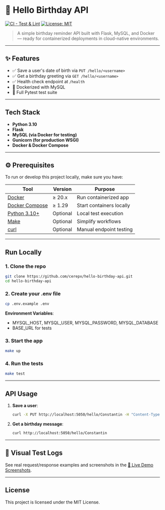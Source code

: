 # 🎂 Hello Birthday API

[![CI - Test & Lint](https://github.com/cerepx/hello-birthday-api/actions/workflows/ci.yml/badge.svg)](https://github.com/cerepx/hello-birthday-api/actions/workflows/ci.yml)
[![License: MIT](https://img.shields.io/badge/License-MIT-blue.svg)](LICENSE)

> A simple birthday reminder API built with Flask, MySQL, and Docker — ready for containerized deployments in cloud-native environments.

---

## ✨ Features

- ✅ Save a user's date of birth via `PUT /hello/<username>`
- ✅ Get a birthday greeting via `GET /hello/<username>`
- ✅ Health check endpoint at `/health`
- 🐳 Dockerized with MySQL
- 🧪 Full Pytest test suite

---

## Tech Stack

- **Python 3.10**
- **Flask**
- **MySQL (via Docker for testing)**
- **Gunicorn (for production WSGI)**
- **Docker & Docker Compose**

---

## ⚙️ Prerequisites

To run or develop this project locally, make sure you have:

| Tool | Version | Purpose |
|------|---------|---------|
| [Docker](https://www.docker.com/) | ≥ 20.x | Run containerized app |
| [Docker Compose](https://docs.docker.com/compose/) | ≥ 1.29 | Start containers locally |
| [Python 3.10+](https://www.python.org/) | Optional | Local test execution |
| [Make](https://www.gnu.org/software/make/) | Optional | Simplify workflows |
| [curl](https://curl.se/) | Optional | Manual endpoint testing |

---

## Run Locally

### 1. Clone the repo

```bash
git clone https://github.com/cerepx/hello-birthday-api.git
cd hello-birthday-api
```

### 2. Create your .env file

```bash
cp .env.example .env
```

**Environment Variables**:
   - MYSQL_HOST, MYSQL_USER, MYSQL_PASSWORD, MYSQL_DATABASE
   - BASE_URL for tests

### 3. Start the app
   ```bash
   make up
   ```

### 4. Run the tests
   ```bash
   make test
   ```

---

## API Usage

1. **Save a user**:
   ```bash
   curl -X PUT http://localhost:5050/hello/Constantin -H "Content-Type: application/json" -d '{"dateOfBirth":"1985-04-16"}'
   ```

2. **Get a birthday message**:
   ```bash
   curl http://localhost:5050/hello/Constantin
   ```

---

## 🧪 Visual Test Logs

See real request/response examples and screenshots in the [📸 Live Demo Screenshots](docs/demo.md).

---

## License

This project is licensed under the MIT License.